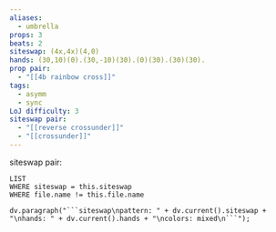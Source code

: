 ```yaml
---
aliases:
  - umbrella
props: 3
beats: 2
siteswap: (4x,4x)(4,0)
hands: (30,10)(0).(30,-10)(30).(0)(30).(30)(30).
prop pair:
  - "[[4b rainbow cross]]"
tags:
  - asymm
  - sync
LoJ difficulty: 3
siteswap pair:
  - "[[reverse crossunder]]"
  - "[[crossunder]]"
---
```


siteswap pair:
```dataview
LIST
WHERE siteswap = this.siteswap
WHERE file.name != this.file.name
```
```dataviewjs
dv.paragraph("```siteswap\npattern: " + dv.current().siteswap + "\nhands: " + dv.current().hands + "\ncolors: mixed\n```");
```
